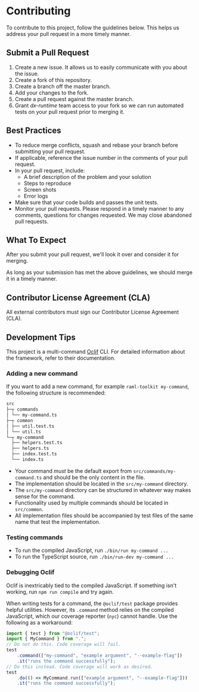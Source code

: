 # Contributing

To contribute to this project, follow the guidelines below. This helps us address your pull request in a more timely manner.

## Submit a Pull Request

  1. Create a new issue. It allows us to easily communicate with you about the issue.
  2. Create a fork of this repository.
  3. Create a branch off the master branch.
  4. Add your changes to the fork.
  5. Create a pull request against the master branch.
  6. Grant _dx-runtime_ team access to your fork so we can run automated tests on your pull request prior to merging it.

## Best Practices

* To reduce merge conflicts, squash and rebase your branch before submitting your pull request.
* If applicable, reference the issue number in the comments of your pull request.
* In your pull request, include:
  * A brief description of the problem and your solution
  * Steps to reproduce
  * Screen shots
  * Error logs
* Make sure that your code builds and passes the unit tests.
* Monitor your pull requests. Please respond in a timely manner to any comments, questions for changes requested. We may close abandoned pull requests.

## What To Expect

After you submit your pull request, we'll look it over and consider it for merging.

As long as your submission has met the above guidelines, we should merge it in a timely manner.

## Contributor License Agreement (CLA)

All external contributors must sign our Contributor License Agreement (CLA).

## Development Tips

This project is a multi-command [Oclif](https://oclif.io/) CLI. For detailed information about the framework, refer to their documentation.

### Adding a new command

If you want to add a new command, for example `raml-toolkit my-command`, the following structure is recommended:

```txt
src
├─┬ commands
│ └── my-command.ts
├─┬ common
│ ├── util.test.ts
│ └── util.ts
└─┬ my-command
  ├── helpers.test.ts
  ├── helpers.ts
  ├── index.test.ts
  └── index.ts
```

* Your command _must_ be the default export from `src/commands/my-command.ts` and should be the only content in the file.
* The implementation should be located in the `src/my-command` directory.
* The `src/my-command` directory can be structured in whatever way makes sense for the command.
* Functionality used by multiple commands should be located in `src/common`.
* All implementation files should be accompanied by test files of the same name that test the implementation.

### Testing commands

* To run the compiled JavaScript, run `./bin/run my-command ...`
* To run the TypeScript source, run `./bin/run-dev my-command ...`

### Debugging Oclif

Oclif is inextricably tied to the compiled JavaScript. If something isn't working, run `npm run compile` and try again.

When writing tests for a command, the `@oclif/test` package provides helpful utilities. However, its `.command` method relies on the compiled JavaScript, which our coverage reporter (`nyc`) cannot handle. Use the following as a workaround:

```typescript
import { test } from "@oclif/test";
import { MyCommand } from ".";
// Do not do this. Code coverage will fail.
test
    .command(["my-command", "example argument", "--example-flag"])
    .it("runs the command successfully");
// Do this instead. Code coverage will work as desired.
test
    .do(() => MyCommand.run(["example argument", "--example-flag"]))
    .it("runs the command successfully");
```
